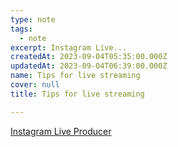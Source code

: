 ```yaml
---
type: note
tags:
  - note
excerpt: Instagram Live...
createdAt: 2023-09-04T05:35:00.000Z
updatedAt: 2023-09-04T06:39:00.000Z
name: Tips for live streaming
cover: null
title: Tips for live streaming

---
```


[Instagram Live Producer](https://about.instagram.com/blog/tips-and-tricks/instagram-live-producer)


